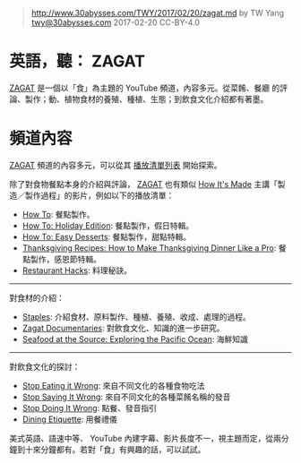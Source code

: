 ﻿> http://www.30abysses.com/TWY/2017/02/20/zagat.md
> by TW Yang <twy@30abysses.com> 2017-02-20 CC-BY-4.0

# 英語，聽： ZAGAT

[ZAGAT][1]  是一個以「食」為主題的 YouTube  頻道，內容多元。從菜餚、餐廳
的評論、製作；動、植物食材的養殖、種植、生態；到飲食文化介紹都有著墨。

[1]: https://www.youtube.com/channel/UCozX1r3Zn_cwwokVDoXitxQ



# 頻道內容

[ZAGAT][1]  頻道的內容多元，可以從其 [播放清單列表][15] 開始探索。

[15]: https://www.youtube.com/user/zagat/playlists

除了對食物餐點本身的介紹與評論， [ZAGAT][1] 也有類似 [How It's Made][2]
主講「製造／製作過程」的影片，例如以下的播放清單：

[2]: http://www.30abysses.com/TWY/2016/12/13/how-its-made.html

* [How To][3]:  餐點製作。
* [How To: Holiday Edition][4]: 餐點製作，假日特輯。
* [How To: Easy Desserts][6]: 餐點製作，甜點特輯。
* [Thanksgiving Recipes: How to Make Thanksgiving Dinner Like a Pro][9]:
  餐點製作，感恩節特輯。
* [Restaurant Hacks][8]:  料理秘訣。

[3]: https://www.youtube.com/playlist?list=PLgBESEI2LUFt1JWivrwdHQ1TGJXp-yY5r
[4]: https://www.youtube.com/playlist?list=PLgBESEI2LUFuUyHLHjj4a9ymOyIUSmfkO
[6]: https://www.youtube.com/playlist?list=PLgBESEI2LUFveqVVjk_23a2emSaOsz6Po
[8]: https://www.youtube.com/playlist?list=PLgBESEI2LUFufcFHkgSJ0zo7gZkTWXjlJ
[9]: https://www.youtube.com/playlist?list=PLgBESEI2LUFv5ysl_6l5i7kGbjT6Igjgs

---

對食材的介紹：

* [Staples][5]: 介紹食材、原料製作、種植、養殖、收成、處理的過程。
* [Zagat Documentaries][7]: 對飲食文化、知識的進一步研究。
* [Seafood at the Source: Exploring the Pacific Ocean][13]: 海鮮知識


[5]: https://www.youtube.com/playlist?list=PLgBESEI2LUFt_6kgRQ9Tais9Bq5lj8V-1
[7]: https://www.youtube.com/playlist?list=PLgBESEI2LUFsApqRFibrR9VdMmCU5oXDs
[13]: https://www.youtube.com/playlist?list=PLgBESEI2LUFvpnsC6fHYNC6uhkzaMqwdv

---

對飲食文化的探討：

* [Stop Eating it Wrong][14]: 來自不同文化的各種食物吃法
* [Stop Saying It Wrong][11]: 來自不同文化的各種菜餚名稱的發音
* [Stop Doing It Wrong][10]:  點餐、發音指引
* [Dining Etiquette][12]: 用餐禮儀

[10]: https://www.youtube.com/playlist?list=PLgBESEI2LUFv6Yvdfcv2RBbdiO4l1z5Jx
[11]: https://www.youtube.com/playlist?list=PLgBESEI2LUFtU7Fgck7t7M6VQK-yWmkPc
[12]: https://www.youtube.com/playlist?list=PLgBESEI2LUFv7jTw4eIzQNE1uQyn__LvC
[14]: https://www.youtube.com/playlist?list=PLgBESEI2LUFusyQSe1EzJkV2511fwXa7D

美式英語、語速中等、 YouTube  內建字幕、影片長度不一，視主題而定，從兩分
鐘到十來分鐘都有。若對「食」有興趣的話，可以試試。

